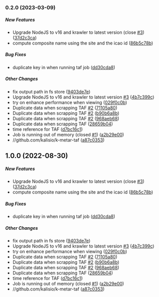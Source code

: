 ### 0.2.0 (2023-03-09)

##### New Features

*  Upgrade NodeJS to v16 and krawler to latest version (close [#3](https://github.com/kalisio/k-metar-taf/pull/3)) ([37d2c3ca](https://github.com/kalisio/k-metar-taf/commit/37d2c3ca222e01b1dc3414c2f29c8b63bab10b99))
*  compute composite name using the site and the icao id ([86b5c78b](https://github.com/kalisio/k-metar-taf/commit/86b5c78b94a6073f4f2d6056c434d729e24b60b5))

##### Bug Fixes

*  duplicate key in when running taf job ([dd30cda8](https://github.com/kalisio/k-metar-taf/commit/dd30cda8aa2356304a90207a137e42f0befe0005))

##### Other Changes

*  fix output path in fs store ([9403de7e](https://github.com/kalisio/k-metar-taf/commit/9403de7e9df06fc8141a5cba9dff064991653523))
*  Upgrade NodeJS to v16 and krawler to latest version [#3](https://github.com/kalisio/k-metar-taf/pull/3) ([4b7c399c](https://github.com/kalisio/k-metar-taf/commit/4b7c399c1e7f35af223973f38f7b9e22dd850750))
*  try on enhance performance when viewing ([029f0c0b](https://github.com/kalisio/k-metar-taf/commit/029f0c0b5346f78a7d3a8f608b546dcd6c7c3a34))
*  Duplicate data when scrapping TAF [#2](https://github.com/kalisio/k-metar-taf/pull/2) ([71105a80](https://github.com/kalisio/k-metar-taf/commit/71105a807a5b93c22f29907b17cdcc8d4e065051))
*  Duplicate data when scrapping TAF [#2](https://github.com/kalisio/k-metar-taf/pull/2) ([b90b6a8b](https://github.com/kalisio/k-metar-taf/commit/b90b6a8b21cfbe67561782d45723745cc13c997c))
*  Duplicate data when scrapping TAF [#2](https://github.com/kalisio/k-metar-taf/pull/2) ([968aeb68](https://github.com/kalisio/k-metar-taf/commit/968aeb685b6892f91384f9185d023a0284cab878))
*  Duplicate data when scrapping TAF ([28659b04](https://github.com/kalisio/k-metar-taf/commit/28659b04b09497f8235140ddf77f73098ef80dd7))
*  time reference for TAF ([d7bc16c1](https://github.com/kalisio/k-metar-taf/commit/d7bc16c1c50df9e59f0d49d5cb3885eaa0ef3af4))
*  Job is running out of memory (closed [#1](https://github.com/kalisio/k-metar-taf/pull/1)) ([a2b29e00](https://github.com/kalisio/k-metar-taf/commit/a2b29e0010e01fb67172201d0d8e4441828b4030))
* //github.com/kalisio/k-metar-taf ([a87c0353](https://github.com/kalisio/k-metar-taf/commit/a87c0353f9840013e1753f5bd33b45be27188557))

## 1.0.0 (2022-08-30)

##### New Features

*  Upgrade NodeJS to v16 and krawler to latest version (close [#3](https://github.com/kalisio/k-metar-taf/pull/3)) ([37d2c3ca](https://github.com/kalisio/k-metar-taf/commit/37d2c3ca222e01b1dc3414c2f29c8b63bab10b99))
*  compute composite name using the site and the icao id ([86b5c78b](https://github.com/kalisio/k-metar-taf/commit/86b5c78b94a6073f4f2d6056c434d729e24b60b5))

##### Bug Fixes

*  duplicate key in when running taf job ([dd30cda8](https://github.com/kalisio/k-metar-taf/commit/dd30cda8aa2356304a90207a137e42f0befe0005))

##### Other Changes

*  fix output path in fs store ([9403de7e](https://github.com/kalisio/k-metar-taf/commit/9403de7e9df06fc8141a5cba9dff064991653523))
*  Upgrade NodeJS to v16 and krawler to latest version [#3](https://github.com/kalisio/k-metar-taf/pull/3) ([4b7c399c](https://github.com/kalisio/k-metar-taf/commit/4b7c399c1e7f35af223973f38f7b9e22dd850750))
*  try on enhance performance when viewing ([029f0c0b](https://github.com/kalisio/k-metar-taf/commit/029f0c0b5346f78a7d3a8f608b546dcd6c7c3a34))
*  Duplicate data when scrapping TAF [#2](https://github.com/kalisio/k-metar-taf/pull/2) ([71105a80](https://github.com/kalisio/k-metar-taf/commit/71105a807a5b93c22f29907b17cdcc8d4e065051))
*  Duplicate data when scrapping TAF [#2](https://github.com/kalisio/k-metar-taf/pull/2) ([b90b6a8b](https://github.com/kalisio/k-metar-taf/commit/b90b6a8b21cfbe67561782d45723745cc13c997c))
*  Duplicate data when scrapping TAF [#2](https://github.com/kalisio/k-metar-taf/pull/2) ([968aeb68](https://github.com/kalisio/k-metar-taf/commit/968aeb685b6892f91384f9185d023a0284cab878))
*  Duplicate data when scrapping TAF ([28659b04](https://github.com/kalisio/k-metar-taf/commit/28659b04b09497f8235140ddf77f73098ef80dd7))
*  time reference for TAF ([d7bc16c1](https://github.com/kalisio/k-metar-taf/commit/d7bc16c1c50df9e59f0d49d5cb3885eaa0ef3af4))
*  Job is running out of memory (closed [#1](https://github.com/kalisio/k-metar-taf/pull/1)) ([a2b29e00](https://github.com/kalisio/k-metar-taf/commit/a2b29e0010e01fb67172201d0d8e4441828b4030))
* //github.com/kalisio/k-metar-taf ([a87c0353](https://github.com/kalisio/k-metar-taf/commit/a87c0353f9840013e1753f5bd33b45be27188557))






